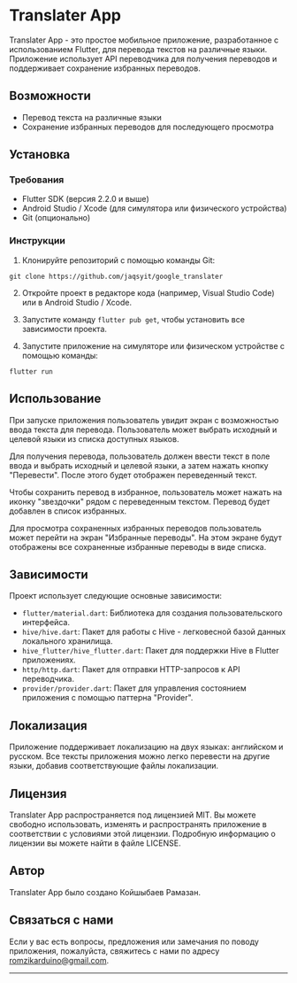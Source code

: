 # Translater App

Translater App - это простое мобильное приложение, разработанное с использованием Flutter, для перевода текстов на различные языки. Приложение использует API переводчика для получения переводов и поддерживает сохранение избранных переводов.

## Возможности

- Перевод текста на различные языки
- Сохранение избранных переводов для последующего просмотра

## Установка

### Требования

- Flutter SDK (версия 2.2.0 и выше)
- Android Studio / Xcode (для симулятора или физического устройства)
- Git (опционально)

### Инструкции

1. Клонируйте репозиторий с помощью команды Git:

```
git clone https://github.com/jaqsyit/google_translater
```

2. Откройте проект в редакторе кода (например, Visual Studio Code) или в Android Studio / Xcode.

3. Запустите команду `flutter pub get`, чтобы установить все зависимости проекта.

4. Запустите приложение на симуляторе или физическом устройстве с помощью команды:

```
flutter run
```

## Использование

При запуске приложения пользователь увидит экран с возможностью ввода текста для перевода. Пользователь может выбрать исходный и целевой языки из списка доступных языков.

Для получения перевода, пользователь должен ввести текст в поле ввода и выбрать исходный и целевой языки, а затем нажать кнопку "Перевести". После этого будет отображен переведенный текст.

Чтобы сохранить перевод в избранное, пользователь может нажать на иконку "звездочки" рядом с переведенным текстом. Перевод будет добавлен в список избранных.

Для просмотра сохраненных избранных переводов пользователь может перейти на экран "Избранные переводы". На этом экране будут отображены все сохраненные избранные переводы в виде списка.

## Зависимости

Проект использует следующие основные зависимости:

- `flutter/material.dart`: Библиотека для создания пользовательского интерфейса.
- `hive/hive.dart`: Пакет для работы с Hive - легковесной базой данных локального хранилища.
- `hive_flutter/hive_flutter.dart`: Пакет для поддержки Hive в Flutter приложениях.
- `http/http.dart`: Пакет для отправки HTTP-запросов к API переводчика.
- `provider/provider.dart`: Пакет для управления состоянием приложения с помощью паттерна "Provider".

## Локализация

Приложение поддерживает локализацию на двух языках: английском и русском. Все тексты приложения можно легко перевести на другие языки, добавив соответствующие файлы локализации.

## Лицензия

Translater App распространяется под лицензией MIT. Вы можете свободно использовать, изменять и распространять приложение в соответствии с условиями этой лицензии. Подробную информацию о лицензии вы можете найти в файле LICENSE.

## Автор

Translater App было создано Койшыбаев Рамазан.

## Связаться с нами

Если у вас есть вопросы, предложения или замечания по поводу приложения, пожалуйста, свяжитесь с нами по адресу romzikarduino@gmail.com.

---
